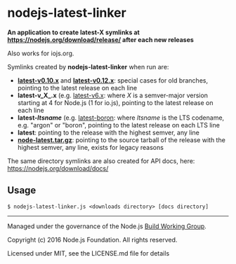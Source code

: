 # nodejs-latest-linker

**An application to create latest-X symlinks at https://nodejs.org/download/release/ after each new releases**

Also works for iojs.org.

Symlinks created by **nodejs-latest-linker** when run are:

* **[latest-v0.10.x](https://nodejs.org/download/release/latest-v0.10.x)** and **[latest-v0.12.x](https://nodejs.org/download/release/latest-v0.12.x)**: special cases for old branches, pointing to the latest release on each line
* **latest-v_X_.x** (e.g. [latest-v6.x](https://nodejs.org/download/release/latest-v6.x): where _X_ is a semver-major version starting at 4 for Node.js (1 for io.js), pointing to the latest release on each line
* **latest-_ltsname_** (e.g. [latest-boron](https://nodejs.org/download/release/latest-boron): where _ltsname_ is the LTS codename, e.g. "argon" or "boron", pointing to the latest release on each LTS line
* **latest**: pointing to the release with the highest semver, any line
* **[node-latest.tar.gz](https://nodejs.org/download/release/node-latest.tar.gz)**: pointing to the source tarball of the release with the highest semver, any line, exists for legacy reasons

The same directory symlinks are also created for API docs, here: https://nodejs.org/download/docs/

## Usage

```
$ nodejs-latest-linker.js <downloads directory> [docs directory]
```

-----------------------------------

Managed under the governance of the Node.js [Build Working Group](https://github.com/nodejs/build).

Copyright (c) 2016 Node.js Foundation. All rights reserved.

Licensed under MIT, see the LICENSE.md file for details
